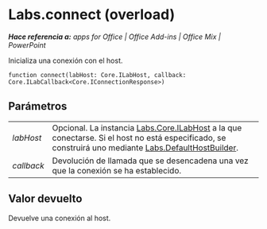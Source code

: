 
# Labs.connect (overload)

 _**Hace referencia a:** apps for Office | Office Add-ins | Office Mix | PowerPoint_

Inicializa una conexión con el host.

```
function connect(labHost: Core.ILabHost, callback: Core.ILabCallback<Core.IConnectionResponse>)
```


## Parámetros


|||
|:-----|:-----|
| _labHost_|Opcional. La instancia [Labs.Core.ILabHost](../../reference/office-mix/labs.core.ilabhost.md) a la que conectarse. Si el host no está especificado, se construirá uno mediante [Labs.DefaultHostBuilder](../../reference/office-mix/labs.defaulthostbuilder.md).|
| _callback_|Devolución de llamada que se desencadena una vez que la conexión se ha establecido.|

## Valor devuelto

Devuelve una conexión al host.

